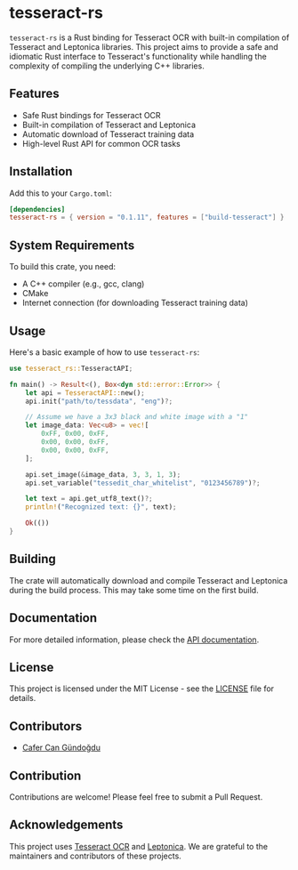 # tesseract-rs

`tesseract-rs` is a Rust binding for Tesseract OCR with built-in compilation of Tesseract and Leptonica libraries. This project aims to provide a safe and idiomatic Rust interface to Tesseract's functionality while handling the complexity of compiling the underlying C++ libraries.

## Features

- Safe Rust bindings for Tesseract OCR
- Built-in compilation of Tesseract and Leptonica
- Automatic download of Tesseract training data
- High-level Rust API for common OCR tasks

## Installation

Add this to your `Cargo.toml`:

```toml
[dependencies]
tesseract-rs = { version = "0.1.11", features = ["build-tesseract"] }
```

## System Requirements

To build this crate, you need:

- A C++ compiler (e.g., gcc, clang)
- CMake
- Internet connection (for downloading Tesseract training data)

## Usage

Here's a basic example of how to use `tesseract-rs`:

```rust
use tesseract_rs::TesseractAPI;

fn main() -> Result<(), Box<dyn std::error::Error>> {
    let api = TesseractAPI::new();
    api.init("path/to/tessdata", "eng")?;

    // Assume we have a 3x3 black and white image with a "1"
    let image_data: Vec<u8> = vec![
        0xFF, 0x00, 0xFF,
        0x00, 0x00, 0xFF,
        0x00, 0x00, 0xFF,
    ];

    api.set_image(&image_data, 3, 3, 1, 3);
    api.set_variable("tessedit_char_whitelist", "0123456789")?;

    let text = api.get_utf8_text()?;
    println!("Recognized text: {}", text);

    Ok(())
}
```

## Building

The crate will automatically download and compile Tesseract and Leptonica during the build process. This may take some time on the first build.

## Documentation

For more detailed information, please check the [API documentation](https://docs.rs/tesseract-rs).

## License

This project is licensed under the MIT License - see the [LICENSE](LICENSE) file for details.

## Contributors

- [Cafer Can Gündoğdu](https://github.com/cafercangundogdu)

## Contribution

Contributions are welcome! Please feel free to submit a Pull Request.

## Acknowledgements

This project uses [Tesseract OCR](https://github.com/tesseract-ocr/tesseract) and [Leptonica](http://leptonica.org/). We are grateful to the maintainers and contributors of these projects.
